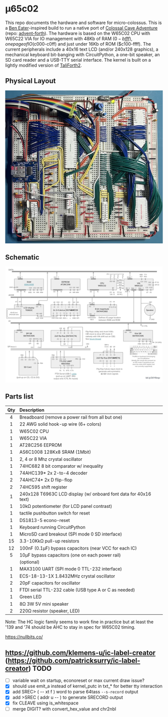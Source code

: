 &micro;65c02
===

This repo documents the hardware and software for micro-colossus.
This is a [Ben Eater](https://www.youtube.com/@BenEater)-inspired build
to run a native port of [Colossal Cave Adventure](https://en.wikipedia.org/wiki/Colossal_Cave_Adventure)
(repo: [advent-forth](https://github.com/patricksurry/advent-forth)).
The hardware is based on the W65C02 CPU with W65C22 VIA for IO management with
48Kb of RAM ($0-bfff), one page of IO ($c000-c0ff) and just under 16Kb
of ROM ($c100-ffff).
The current peripherals include a 40x16 text LCD (and/or 240x128 graphics),
a mechanical keyboard bit-banging with CircuitPython,
a one-bit speaker, an SD card reader and a USB-TTY serial interface.
The kernel is built on a lightly modified version of [TaliForth2](https://github.com/SamCoVT/TaliForth2/).

Physical Layout
---

![breadboard layout](./bb20241014.jpg)

Schematic
---

![schematic](./uc-schematic.jpg)

Parts list
---


Qty | Description
:---: | :---
4	| Breadboard (remove a power rail from all but one)
1	| 22 AWG solid hook-up wire (6+ colors)
1	| W65C02 CPU
1	| W65C22 VIA
1	| AT28C256 EEPROM
1   | AS6C1008 128Kx8 SRAM (1Mbit)
1	| 2, 4 or 8 Mhz crystal oscillator
1   | 74HC682 8 bit comparator w/ inequality
1   | 74AHC139* 2x 2-to-4 decoder
2   | 74AHC74* 2x D flip-flop
2   | 74HC595 shift register
1   | 240x128 T6963C LCD display (w/ onboard font data for 40x16 text)
1   | 10kΩ potentiometer (for LCD panel contrast)
1   | tactile pushbutton switch for reset
1   | DS1813-5 econo-reset
1   | Keyboard running CircuitPython
1   | MicroSD card breakout (SPI mode 0 SD interface)
15  | 3.3-10KkΩ pull-up resistors
12  | 100nF (0.1µF) bypass capacitors (near VCC for each IC)
5   | 10µF bypass capacitors (one on each power rail)
|   | (optional) |
1   | MAX3100 UART (SPI mode 0 TTL-232 interface)
1   | ECS-18-13-1X 1.8432MHz crystal oscillator
2   | 20pF capacitors for oscillator
1   | FTDI serial TTL-232 cable (USB type A or C as needed)
1   | Green LED
1   | 8Ω 3W 5V mini speaker
2   | 220Ω resistor (speaker, LED)

Note: The HC logic family seems to work fine in practice but at least the '139 and '74 should be AHC to stay in spec for W65C02 timing.


https://nullbits.co/

https://github.com/klemens-u/ic-label-creator (https://github.com/patricksurry/ic-label-creator)
TODO
---

- [ ] variable wait on startup, econoreset or max current draw issue?
- [x] should use emit_a instead of kernel_putc in txt_* for better tty interaction
- [x] add SREC> ( -- xt f ) word to parse 64tass `--s-record` output
- [x] add >SREC ( addr u -- ) to generate SRECORD output
- [x] fix CLEAVE using is_whitespace
- [ ] merge DIGIT? with convert_hex_value and chr2nbl
